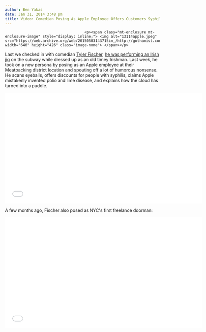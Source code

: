 ```yaml
---
author: Ben Yakas
date: Jan 31, 2014 3:48 pm
title: Video: Comedian Posing As Apple Employee Offers Customers Syphilis Discounts
---
```


	
										<p><span class="mt-enclosure mt-enclosure-image" style="display: inline;"> <img alt="13114apple.jpeg" src="https://web.archive.org/web/20150503143715im_/http://gothamist.com/attachments/byakas/13114apple.jpeg" width="640" height="426" class="image-none"> </span></p>

<p>Last we checked in with comedian <a href="https://web.archive.org/web/20150503143715/https://twitter.com/TylersComedy">Tyler Fischer</a>, <a href="https://web.archive.org/web/20150503143715/http://gothamist.com/2013/01/10/irish_jig_dancer_joins_breakdancers.php">he was performing an Irish jig</a> on the subway while dressed up as an old timey Irishman. Last week, he took on a new persona by posing as an Apple employee at their Meatpacking district location and spouting off a lot of humorous nonsense. He scans eyeballs, offers discounts for people with syphilis, claims Apple mistakenly invented polio and lime disease, and explains how the cloud has turned into a puddle.</p>

<p><iframe width="640" height="360" src="//web.archive.org/web/20150503143715if_/http://www.youtube.com/embed/YPVHc0T3h7U" frameborder="0" allowfullscreen></iframe></p>

<p>A few months ago, Fischer also posed as NYC&apos;s first freelance doorman:</p>

<p><iframe width="640" height="360" src="//web.archive.org/web/20150503143715if_/http://www.youtube.com/embed/pIqM-62tp_k" frameborder="0" allowfullscreen></iframe></p>					
										
									
				